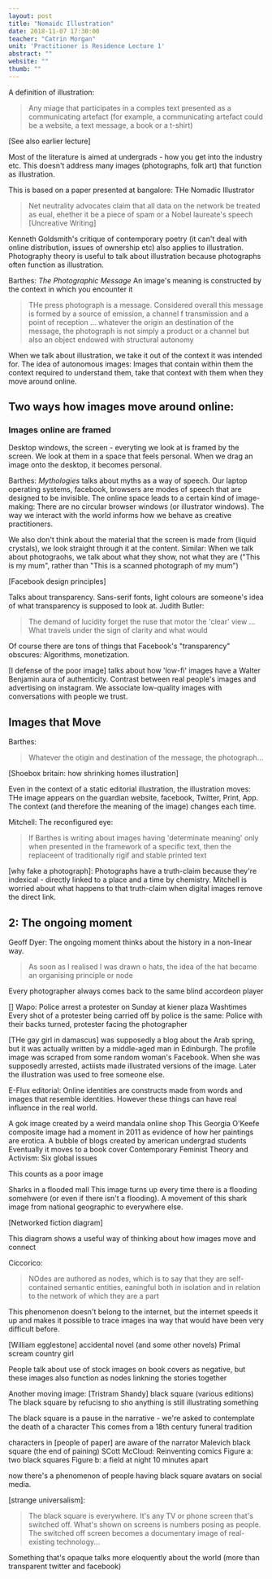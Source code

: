 ```yaml
---
layout: post
title: "Nomaidc Illustration"
date: 2018-11-07 17:30:00
teacher: "Catrin Morgan"
unit: 'Practitioner is Residence Lecture 1'
abstract: ""
website: ""
thumb: ""
---
```


A definition of illustration:
> Any miage that participates in a comples text presented as a communicating artefact (for example, a communicating artefact could be a website, a text message, a book or a t-shirt)

[See also earlier lecture]

Most of the literature is aimed at undergrads - how you get into the industry etc. This doesn't address many images (photographs, folk art) that function as illustration.

This is based on a paper presented at bangalore: THe Nomadic Illustrator

> Net neutrality advocates claim that all data on the network be treated as eual, ehether it be a piece of spam or a Nobel laureate's speech
[Uncreative Writing]

Kenneth Goldsmith's critique of contemporary poetry (it can't deal with online distribution, issues of ownership etc) also applies to illustration. Photography theory is useful to talk about illustration because photographs often function as illustration.

Barthes: *The Photographic Message*
An image's meaning is constructed by the context in which you encounter it

> THe press photograph is a message. Considered overall this message is formed by a source of emission, a channel f transmission and a point of reception ... whatever the origin an destination of the message, the photograph is not simply a product or a channel but also an object endowed with structural autonomy

When we talk about illustration, we take it out of the context it was intended for. The idea of autonomous images: Images that contain within them the context required to understand them, take that context with them when they move around online.

## Two ways how images move around online:

### Images online are framed

Desktop windows, the screen - everyting we look at is framed by the screen. We look at them in a space that feels personal. When we drag an image onto the desktop, it becomes personal.

Barthes: *Mythologies* talks about myths as a way of speech. Our laptop operating systems, facebook, browsers are modes of speech that are designed to be invisible. The online space leads to a certain kind of image-making: There are no circular browser windows (or illustrator windows). The way we interact with the world informs how we behave as creative practitioners.

We also don't think about the material that the screen is made from (liquid crystals), we look straight through it at the content. Similar: When we talk about photograohs, we talk about what they show, not what they are ("This is my mum", rather than "This is a scanned photograph of my mum")

[Facebook design principles]

Talks about transparency. Sans-serif fonts, light colours are someone's idea of what transparency is supposed to look at.
Judith Butler:
> The demand of lucidity forget the ruse that motor the 'clear' view ... What travels under the sign of clarity and what would

Of course there are tons of things that Facebook's "transparency" obscures: Algorithms, monetization.

[I defense of the poor image] talks about how 'low-fi' images have a Walter Benjamin aura of authenticity. Contrast between real people's images and advertising on instagram. We associate low-quality images with conversations with people we trust.

## Images that Move

Barthes:
> Whatever the otigin and destination of the message, the photograph...

[Shoebox britain: how shrinking homes illustration]

Even in the context of a static editorial illustration, the illustration moves: THe image appears on the guardian website, facebook, Twitter, Print, App. The context (and therefore the meaning of the image) changes each time.

Mitchell: The reconfigured eye:
> If Barthes is writing about images having 'determinate meaning' only when presented in the framework of a specific text, then the replaceent of traditionally rigif and stable printed text

[why fake a photograph]: Photographs have a truth-claim because they're indexical - directly linked to a place and a time by chemistry. Mitchell is worried about what happens to that truth-claim when digital images remove the direct link.

## 2: The ongoing moment

Geoff Dyer: The ongoing moment thinks about the history in a non-linear way. 
> As soon as I realised I was drawn o hats, the idea of the hat became an organising principle or node

Every photographer always comes back to the same blind accordeon player

[]
Wapo: Police arrest a protester on Sunday at kiener plaza
Washtimes
Every shot of a protester being carried off by police is the same: Police with their backs turned, protester facing the photographer

[THe gay girl in damascus] was supposedly a blog about the Arab spring, but it was actually written by a middle-aged man in Edinburgh. The profile image was scraped from some random woman's Facebook. When she was supposedly arrested, actiists made illustrated versions of the image. Later the illustration was used to free someone else.

E-Flux editorial: Online identities are constructs made from words and images that resemble identities. However these things can have real influence in the real world.

A gok image created by a weird mandala online shop
This Georgia O'Keefe composite image had a moment in 2011 as evidence of how her paintings are erotica. A bubble of blogs created by american undergrad students
Eventually it moves to a book cover
Contemporary Feminist Theory and Activism: Six global issues

This counts as a poor image

Sharks in a flooded mall
This image turns up every time there is a flooding somehwere (or even if there isn't a flooding). A movement of this shark image from national geographic to everywhere else.

[Networked fiction diagram]

This diagram shows a useful way of thinking about how images move and connect

Ciccorico:
> NOdes are authored as nodes, which is to say that they are self-contained semantic entities, eaningful both in isolation and in relation to the network of which they are a part

This phenomenon doesn't belong to the internet, but the internet speeds it up and makes it possible to trace images ina way that would have been very difficult before.

[William egglestone]
accidental novel (and some other novels)
Primal scream country girl

People talk about use of stock images on book covers as negative, but these images also function as nodes linkning the stories together

Another moving image:
[Tristram Shandy] black square (various editions)
The black square by refucisng to sho anything is still illustrating something

The black square is a pause in the narrative - we're asked to contemplate the death of a character
This comes from a 18th century funeral tradition

characters in [people of paper] are aware of the narrator
Malevich black square (the end of paining)
SCott McCloud: Reinventing comics
Figure a: two black squares
Figure b: a field at night 10 minutes apart

now there's a phenomenon of people having black square avatars on social media. 

[strange universalism]:
> The black square is everywhere. It's any TV or phone screen that's switched off. What's shown on screens is numbers posing as people. The switched off screen becomes a documentary image of real-existing technology...

Something that's opaque talks more eloquently about the world (more than transparent twitter and facebook)